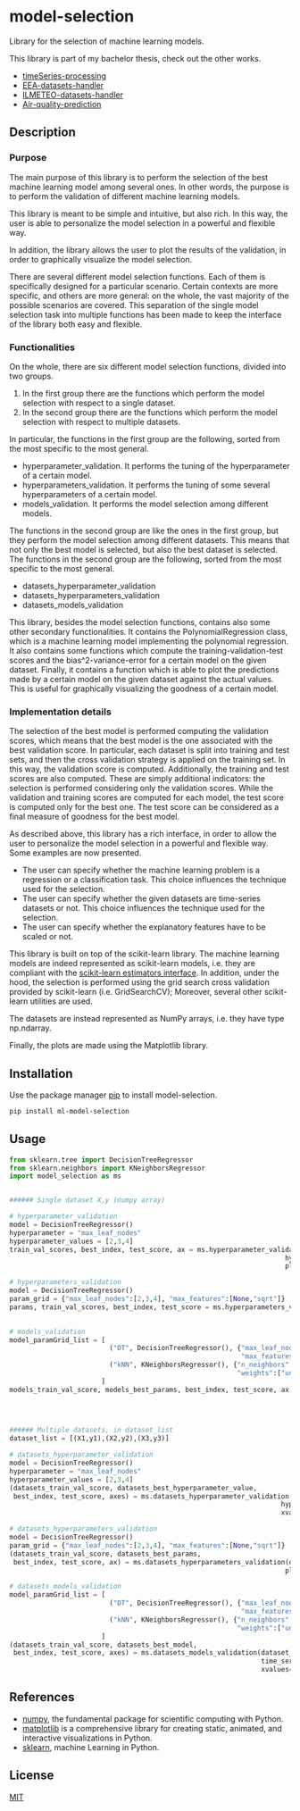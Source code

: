 # model-selection
Library for the selection of machine learning models.

This library is part of my bachelor thesis, check out the other works.
- [timeSeries-processing](https://github.com/EnricoPittini/timeSeries-processing)
- [EEA-datasets-handler](https://github.com/EnricoPittini/EEA-datasets-handler)
- [ILMETEO-datasets-handler](https://github.com/EnricoPittini/ILMETEO-datasets-handler)
- [Air-quality-prediction](https://github.com/EnricoPittini/Air-quality-prediction)

## Description

### Purpose
The main purpose of this library is to perform the selection of the best machine learning model among several ones.
In other words, the purpose is to perform the validation of different machine learning models.

This library is meant to be simple and intuitive, but also rich. In this way, the user is able to personalize the model selection in a powerful and flexible way.  

In addition, the library allows the user to plot the results of the validation, in order to graphically visualize the model selection.

There are several different model selection functions. Each of them is specifically designed for a particular scenario. Certain contexts are more specific, and others are more general: on the whole, the vast majority of the possible scenarios are covered.
This separation of the single model selection task into multiple functions has been made to keep the interface of the library both easy and flexible.

### Functionalities
On the whole, there are six different model selection functions, divided into two groups.
1. In the first group there are the functions which perform the model selection with respect to a single dataset.
2. In the second group there are the functions which perform the model selection with respect to multiple datasets.

In particular, the functions in the first group are the following, sorted from the most specific to the most general.
- hyperparameter_validation. It performs the tuning of the hyperparameter of a certain model.
- hyperparameters_validation. It performs the tuning of some several hyperparameters of a certain model.
- models_validation. It performs the model selection among different models.

The functions in the second group are like the ones in the first group, but they perform the model selection among different datasets. This means that not only the best model is selected, but also the best dataset is selected.
The functions in the second group are the following, sorted from the most specific to the most general.
- datasets_hyperparameter_validation
- datasets_hyperparameters_validation
- datasets_models_validation

This library, besides the model selection functions, contains also some other secondary functionalities.
It contains the PolynomialRegression class, which is a machine learning model implementing the polynomial regression.
It also contains some functions which compute the training-validation-test scores and the bias^2-variance-error for a certain model on the given dataset.
Finally, it contains a function which is able to plot the predictions made by a certain model on the given dataset against the actual values. This is useful for graphically visualizing the goodness of a certain model.

### Implementation details
The selection of the best model is performed computing the validation scores, which means that the best model is the one associated with the best validation score.
In particular, each dataset is split into training and test sets, and then the cross validation strategy is applied on the training set. In this way, the validation score is computed.
Additionally, the training and test scores are also computed. These are simply additional indicators: the selection is performed considering only the validation scores.
While the validation and training scores are computed for each model, the test score is computed only for the best one. The test score can be considered as a final measure of goodness for the best model.

As described above, this library has a rich interface, in order to allow the user to personalize the model selection in a powerful and flexible way.  
Some examples are now presented.
- The user can specify whether the machine learning problem is a regression or a classification task. This choice influences the technique used for the selection.
- The user can specify whether the given datasets are time-series datasets or not. This choice influences the technique used for the selection.
- The user can specify whether the explanatory features have to be scaled or not.

This library is built on top of the scikit-learn library.
The machine learning models are indeed represented as scikit-learn models, i.e. they are compliant with the [scikit-learn estimators interface](https://scikit-learn.org/stable/developers/develop.html).
In addition, under the hood, the selection is performed using the grid search cross validation provided by scikit-learn (i.e.  GridSearchCV);
Moreover, several other scikit-learn utilities are used.

The datasets are instead represented as NumPy arrays, i.e. they have type np.ndarray.

Finally, the plots are made using the Matplotlib library.

## Installation
Use the package manager [pip](https://pip.pypa.io/en/stable/) to install model-selection.

```bash
pip install ml-model-selection
```

## Usage

```python
from sklearn.tree import DecisionTreeRegressor
from sklearn.neighbors import KNeighborsRegressor
import model_selection as ms


###### Single dataset X,y (numpy array)

# hyperparameter_validation
model = DecisionTreeRegressor()
hyperparameter = "max_leaf_nodes"
hyperparameter_values = [2,3,4]
train_val_scores, best_index, test_score, ax = ms.hyperparameter_validation(X, y, model, hyperparameter,
                                                                     hyperparameter_values, plot=True,
                                                                     plot_train=True)

# hyperparameters_validation                                                        
model = DecisionTreeRegressor()
param_grid = {"max_leaf_nodes":[2,3,4], "max_features":[None,"sqrt"]}
params, train_val_scores, best_index, test_score = ms.hyperparameters_validation(X, y, model, param_grid,
                                                                                time_series=True)

# models_validation
model_paramGrid_list = [
                         ("DT", DecisionTreeRegressor(), {"max_leaf_nodes":[2,3,4],
                                                          "max_features":[None,"sqrt"]} ),
                         ("kNN", KNeighborsRegressor(), {"n_neighbors":[1,2,3],
                                                         "weights":["uniform","distance"]})
                       ]
models_train_val_score, models_best_params, best_index, test_score, ax = ms.models_validation(X, y,
                                                                                     model_paramGrid_list,
                                                                                     plot=True)


###### Multiple datasets, in dataset_list
dataset_list = [(X1,y1),(X2,y2),(X3,y3)]

# datasets_hyperparameter_validation
model = DecisionTreeRegressor()
hyperparameter = "max_leaf_nodes"
hyperparameter_values = [2,3,4]
(datasets_train_val_score, datasets_best_hyperparameter_value,
 best_index, test_score, axes) = ms.datasets_hyperparameter_validation(dataset_list, model, hyperparameter,
                                                                    hyperparameter_values, plot=True,
                                                                    xvalues=["D1","D2","D3"])

# datasets_hyperparameters_validation
model = DecisionTreeRegressor()
param_grid = {"max_leaf_nodes":[2,3,4], "max_features":[None,"sqrt"]}
(datasets_train_val_score, datasets_best_params,
 best_index, test_score, ax) = ms.datasets_hyperparameters_validation(dataset_list, model, param_grid,
                                                                     plot=True, xvalues=["D1","D2","D3"])

# datasets_models_validation
model_paramGrid_list = [
                         ("DT", DecisionTreeRegressor(), {"max_leaf_nodes":[2,3,4],
                                                          "max_features":[None,"sqrt"]}),
                         ("kNN", KNeighborsRegressor(), {"n_neighbors":[1,2,3],
                                                         "weights":["uniform","distance"]})
                       ]                       
(datasets_train_val_score, datasets_best_model,
 best_index, test_score, axes) = ms.datasets_models_validation(dataset_list, model_paramGrid_list,
                                                               time_series=True, plot=True,
                                                               xvalues=["D1","D2","D3"])
```

## References
- [numpy](https://numpy.org/), the fundamental package for scientific computing with Python.
- [matplotlib](https://matplotlib.org/stable/index.html) is a comprehensive library for creating static, animated, and interactive visualizations in Python.
- [sklearn](https://scikit-learn.org/stable/index.html), machine Learning in Python.

## License
[MIT](https://choosealicense.com/licenses/mit/)
